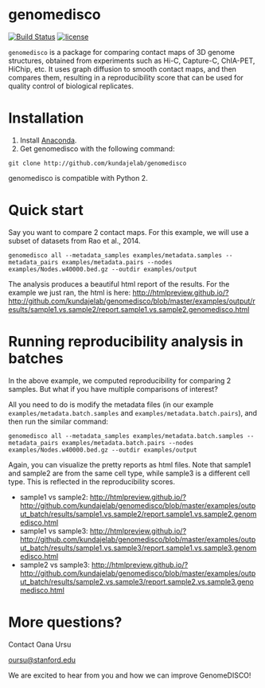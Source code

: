 # genomedisco
[![Build Status](https://travis-ci.org/kundajelab/genomedisco.svg?branch=master)](https://travis-ci.org/kundajelab/genomedisco)
[![license](https://img.shields.io/github/license/mashape/apistatus.svg?maxAge=2592000)](https://github.com/kundajelab/genomedisco/blob/master/LICENSE)

`genomedisco` is a package for comparing contact maps of 3D genome structures, obtained from experiments such as Hi-C, Capture-C, ChIA-PET, HiChip, etc. It uses graph diffusion to smooth contact maps, and then compares them, resulting in a reproducibility score that can be used for quality control of biological replicates.

Installation
===

1. Install [Anaconda](https://www.continuum.io/downloads). 
2. Get genomedisco with the following command:
```
git clone http://github.com/kundajelab/genomedisco
```
genomedisco is compatible with Python 2.

Quick start
====

Say you want to compare 2 contact maps. For this example, we will use a subset of datasets from Rao et al., 2014. 

```
genomedisco all --metadata_samples examples/metadata.samples --metadata_pairs examples/metadata.pairs --nodes examples/Nodes.w40000.bed.gz --outdir examples/output 
```

The analysis produces a beautiful html report of the results. For the example we just ran, the html is here: http://htmlpreview.github.io/?http://github.com/kundajelab/genomedisco/blob/master/examples/output/results/sample1.vs.sample2/report.sample1.vs.sample2.genomedisco.html

Running reproducibility analysis in batches
====

In the above example, we computed reproducibility for comparing 2 samples. But what if you have multiple comparisons of interest? 

All you need to do is modify the metadata files (in our example `examples/metadata.batch.samples` and `examples/metadata.batch.pairs`), and then run the similar command:

```
genomedisco all --metadata_samples examples/metadata.batch.samples --metadata_pairs examples/metadata.batch.pairs --nodes examples/Nodes.w40000.bed.gz --outdir examples/output 
```

Again, you can visualize the pretty reports as html files. Note that sample1 and sample2 are from the same cell type, while sample3 is a different cell type. This is reflected in the reproducibility scores. 
- sample1 vs sample2: http://htmlpreview.github.io/?http://github.com/kundajelab/genomedisco/blob/master/examples/output_batch/results/sample1.vs.sample2/report.sample1.vs.sample2.genomedisco.html
- sample1 vs sample3: http://htmlpreview.github.io/?http://github.com/kundajelab/genomedisco/blob/master/examples/output_batch/results/sample1.vs.sample3/report.sample1.vs.sample3.genomedisco.html
- sample2 vs sample3: http://htmlpreview.github.io/?http://github.com/kundajelab/genomedisco/blob/master/examples/output_batch/results/sample2.vs.sample3/report.sample2.vs.sample3.genomedisco.html

More questions?
====
Contact Oana Ursu

oursu@stanford.edu

We are excited to hear from you and how we can improve GenomeDISCO!

